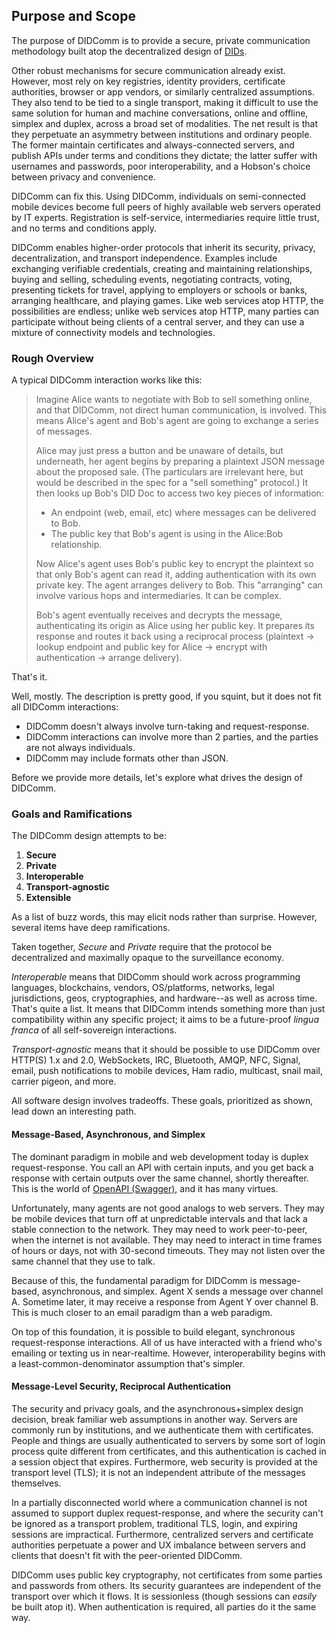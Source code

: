## Purpose and Scope

The purpose of DIDComm is to provide a secure, private communication methodology built atop the decentralized design of [DIDs](https://www.w3.org/TR/did-core/).

Other robust mechanisms for secure communication already exist. However, most rely on key registries, identity providers, certificate authorities, browser or app vendors, or similarly centralized assumptions. They also tend to be tied to a single transport, making it difficult to use the same solution for human and machine conversations, online and offline, simplex and duplex, across a broad set of modalities. The net result is that they perpetuate an asymmetry between institutions and ordinary people. The former maintain certificates and always-connected servers, and publish APIs under terms and conditions they dictate; the latter suffer with usernames and passwords, poor interoperability, and a Hobson's choice between privacy and convenience.

DIDComm can fix this. Using DIDComm, individuals on semi-connected mobile devices become full peers of highly available web servers operated by IT experts. Registration is self-service, intermediaries require little trust, and no terms and conditions apply.

DIDComm enables higher-order protocols that inherit its security, privacy, decentralization, and transport independence. Examples include exchanging verifiable credentials, creating and maintaining relationships, buying and selling, scheduling events, negotiating contracts, voting, presenting tickets for travel, applying to employers or schools or banks, arranging healthcare, and playing games. Like web services atop HTTP, the possibilities are endless; unlike web services atop HTTP, many parties can participate without being clients of a central server, and they can use a mixture of connectivity models and technologies.

### Rough Overview

A typical DIDComm interaction works like this:

> Imagine Alice wants to negotiate with Bob to sell something online, and that DIDComm, not direct human communication, is involved. This means Alice's agent and Bob's agent are going to exchange a series of messages.
>
> Alice may just press a button and be unaware of details, but underneath, her agent begins by preparing a plaintext JSON message about the proposed sale. (The particulars are irrelevant here, but would be described in the spec for a "sell something" protocol.) It then looks up Bob's DID Doc to access two key pieces of information:
>
> - An endpoint (web, email, etc) where messages can be delivered to Bob.
> - The public key that Bob's agent is using in the Alice:Bob relationship.
>
> Now Alice's agent uses Bob's public key to encrypt the plaintext so that only Bob's agent can read it, adding authentication with its own private key. The agent arranges delivery to Bob. This "arranging" can involve various hops and intermediaries. It can be complex.
>
> Bob's agent eventually receives and decrypts the message, authenticating its origin as Alice using her public key. It prepares its response and routes it back using a reciprocal process (plaintext -> lookup endpoint and public key for Alice -> encrypt with authentication -> arrange delivery).

That's it.

Well, mostly. The description is pretty good, if you squint, but it does not fit all DIDComm interactions:

- DIDComm doesn't always involve turn-taking and request-response.
- DIDComm interactions can involve more than 2 parties, and the parties are not always individuals.
- DIDComm may include formats other than JSON.

Before we provide more details, let's explore what drives the design of DIDComm.

### Goals and Ramifications

The DIDComm design attempts to be:

1. **Secure**
2. **Private**
3. **Interoperable**
4. **Transport-agnostic**
5. **Extensible**

As a list of buzz words, this may elicit nods rather than surprise. However, several items have deep ramifications.

Taken together, *Secure* and *Private* require that the protocol be decentralized and maximally opaque to the surveillance economy.

*Interoperable* means that DIDComm should work across programming languages, blockchains, vendors, OS/platforms, networks, legal jurisdictions, geos, cryptographies, and hardware--as well as across time. That's quite a list. It means that DIDComm intends something more than just compatibility within any specific project; it aims to be a future-proof *lingua franca* of all self-sovereign interactions.

*Transport-agnostic* means that it should be possible to use DIDComm over HTTP(S) 1.x and 2.0, WebSockets, IRC, Bluetooth, AMQP, NFC, Signal, email, push notifications to mobile devices, Ham radio, multicast, snail mail, carrier pigeon, and more.

All software design involves tradeoffs. These goals, prioritized as shown, lead down an interesting path.

#### Message-Based, Asynchronous, and Simplex

The dominant paradigm in mobile and web development today is duplex request-response. You call an API with certain inputs, and you get back a response with certain outputs over the same channel, shortly thereafter. This is the world of [OpenAPI (Swagger)](https://swagger.io/docs/specification/about/), and it has many virtues.

Unfortunately, many agents are not good analogs to web servers. They may be mobile devices that turn off at unpredictable intervals and that lack a stable connection to the network. They may need to work peer-to-peer, when the internet is not available. They may need to interact in time frames of hours or days, not with 30-second timeouts. They may not listen over the same channel that they use to talk.

Because of this, the fundamental paradigm for DIDComm is message-based, asynchronous, and simplex. Agent X sends a message over channel A. Sometime later, it may receive a response from Agent Y over channel B. This is much closer to an email paradigm than a web paradigm.

On top of this foundation, it is possible to build elegant, synchronous request-response interactions. All of us have interacted with a friend who's emailing or texting us in near-realtime. However, interoperability begins with a least-common-denominator assumption that's simpler.

#### Message-Level Security, Reciprocal Authentication

The security and privacy goals, and the asynchronous+simplex design decision, break familiar web assumptions in another way. Servers are commonly run by institutions, and we authenticate them with certificates. People and things are usually authenticated to servers by some sort of login process quite different from certificates, and this authentication is cached in a session object that expires. Furthermore, web security is provided at the transport level (TLS); it is not an independent attribute of the messages themselves.

In a partially disconnected world where a communication channel is not assumed to support duplex request-response, and where the security can't be ignored as a transport problem, traditional TLS, login, and expiring sessions are impractical. Furthermore, centralized servers and certificate authorities perpetuate a power and UX imbalance between servers and clients that doesn't fit with the peer-oriented DIDComm.

DIDComm uses public key cryptography, not certificates from some parties and passwords from others. Its security guarantees are independent of the transport over which it flows. It is sessionless (though sessions can *easily* be built atop it). When authentication is required, all parties do it the same way.